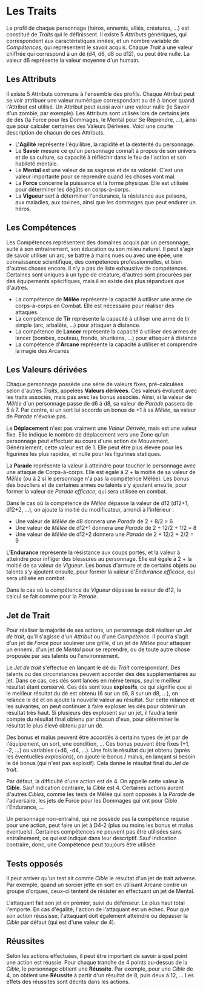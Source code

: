 # Les Traits

Le profil de chaque personnage (héros, ennemis, alliés, créatures, ...) est constitué de _Traits_ qui le définissent. Il existe 5 _Attributs_ génériques, qui correspondent aux caractéristiques innées, et un nombre variable de _Compétences_, qui représentent le savoir acquis. Chaque _Trait_ a une valeur chiffrée qui correspond à un dé (d4, d6, d8 ou d12), ou peut être nulle. La valeur d6 représente la valeur moyenne d'un humain.

## Les Attributs

Il existe 5 Attributs communs à l'ensemble des profils. Chaque Attribut peut se voir attribuer une valeur numérique correspondant au dé à lancer quand l'Attribut est utilisé. Un Attribut peut aussi avoir une valeur nulle (le Savoir d'un zombie, par exemple). Les Attributs sont utilisés lors de certains jets de dés (la Force pour les Dommages, le Mental pour Se Reprendre, ...), ainsi que pour calculer certaines des Valeurs Dérivées. Voici une courte description de chacun de ces Attributs.

* L'**Agilité** représente l'équilibre, la rapidité et la dextérité du personnage.
* Le **Savoir** mesure ce qu'un personnage connaît à propos de son univers et de sa culture, sa capacité à réfléchir dans le feu de l'action et son habileté mentale.
* Le **Mental** est une valeur de sa sagesse et de sa volonté. C'est une valeur importante pour se reprendre quand les choses vont mal.
* La **Force** concerne la puissance et la forme physique. Elle est utilisée pour déterminer les dégâts en corps-à-corps.
* La **Vigueur** sert à déterminer l'endurance, la résistance aux poisons, aux maladies, aux toxines, ainsi que les dommages que peut endurer un héros.

## Les Compétences

Les Compétences représentent des domaines acquis par un personnage, suite à son entraînement, son éducation ou son milieu naturel. Il peut s'agir de savoir utiliser un arc, se battre à mains nues ou avec une épée, une connaissance scientifique, des compétences professionnelles, et bien d'autres choses encore. Il n'y a pas de liste exhaustive de compétences. Certaines sont uniques à un type de créature, d'autres sont procurées par des équipements spécifiques, mais il en existe des plus répandues que d'autres.

* La compétence de **Mêlée** représente la capacité à utiliser une arme de corps-à-corps en Combat. Elle est nécessaire pour réaliser des attaques.
* La compétence de **Tir** représente la capacité à utiliser une arme de tir simple (arc, arbalète, ...) pour attaquer à distance.
* La compétence de **Lancer** représente la capacité à utiliser des armes de lancer (bombes, couteau, fronde, shurikens, ...) pour attaquer à distance
* La compétence d'**Arcane** représente la capacité à utiliser et comprendre la magie des Arcanes

## Les Valeurs dérivées

Chaque personnage possède une série de valeurs fixes, pré-calculées selon d'autres _Traits_, appelées **Valeurs dérivées**. Ces valeurs évoluent avec les traits associés, mais pas avec les bonus associés. Ainsi, si la valeur de _Mêlée_ d'un personnage passe de d6 à d8, sa valeur de _Parade_ passera de 5 à 7. Par contre, si un sort lui accorde un bonus de +1 à sa _Mêlée_, sa valeur de _Parade_ n'évolue pas.

Le **Déplacement** n'est pas vraiment une _Valeur Dérivée_, mais est une valeur fixe. Elle indique le nombre de déplacement vers une Zone qu'un personnage peut effectuer au cours d'une action de Mouvement. Généralement, cette valeur est de 1. Elle peut être plus élevée pour les figurines les plus rapides, et nulle pour les figurines statiques.

La **Parade** représente la valeur à atteindre pour toucher le personnage avec une attaque de Corps-à-corps. Elle est égale à 2 + la moitié de sa valeur de _Mêlée_ (ou à 2 si le personnage n'a pas la compétence Mêlée). Les bonus des boucliers et de certaines armes ou talents s'y ajoutent ensuite, pour former la valeur de _Parade efficace_, qui sera utilisée en combat.

Dans le cas où la compétence de _Mêlée_ dépasse la valeur de d12 (d12+1, d12+2, ...), on ajoute la moitié du modificateur, arrondi à l'inférieur :

* Une valeur de _Mêlée_ de d8 donnera une _Parade_ de 2 + 8/2 = 6
* Une valeur de _Mêlée_ de d12+1 donnera une _Parade_ de 2 + 12/2 + 1/2 = 8
* Une valeur de _Mêlée_ de d12+2 donnera une _Parade_ de 2 + 12/2 + 2/2 = 9

L'**Endurance** représente la résistance aux coups portés, et la valeur à atteindre pour infliger des blessures au personnage. Elle est égale à 2 + la moitié de sa valeur de _Vigueur_. Les bonus d'armure et de certains objets ou talents s'y ajoutent ensuite, pour former la valeur d'_Endurance efficace_, qui sera utilisée en combat.

Dans le cas où la compétence de _Vigueur_ dépasse la valeur de d12, le calcul se fait comme pour la _Parade_.

## Jet de Trait

Pour réaliser la majorité de ses actions, un personnage doit réaliser un _Jet de trait_, qu'il s'agisse d'un _Attribut_ ou d'une _Compétence_. Il pourra s'agit d'un jet de _Force_ pour soulever une grille, d'un jet de _Mêlée_ pour attaquer un ennemi, d'un jet de _Mental_ pour se reprendre, ou de toute autre chose proposée par ses talents ou l'environnement.

Le _Jet de trait_ s'effectue en lançant le dé du _Trait_ correspondant. Des talents ou des circonstances peuvent accorder des dés supplémentaires au jet. Dans ce cas, ces dés sont lancés en même temps, seul le meilleur résultat étant conservé. Ces dés sont tous **explosifs**, ce qui signifie que si le meilleur résultat du dé est obtenu (6 sur un d6, 8 sur un d8, ...), on relance le dé et on ajoute la nouvelle valeur au résultat. Sur cette relance et les suivantes, on peut continuer à faire exploser les dés pour obtenir un résultat très haut. Si plusieurs dés explosent sur un jet, il faudra tenir compte du résultat final obtenu par chacun d'eux, pour déterminer le résultat le plus élevé obtenu par un dé.

Des bonus et malus peuvent être accordés à certains types de jet par de l'équipement, un sort, une condition, ... Ces bonus peuvent être fixes (+1, -2, ...) ou variables (+d6, -d4, ...). Une fois le résultat du jet obtenu (après les éventuelles _explosions_), on ajoute le bonus / malus, en lançant si besoin le dé bonus (qui n'est pas explosif). Cela donne le résultat final du _Jet de trait_.

Par défaut, la difficulté d'une action est de 4. On appelle cette valeur la **Cible**. Sauf indication contraire, la _Cible_ est 4. Certaines actions auront d'autres _Cibles_, comme les tests de Mêlée qui sont opposés à la _Parade_ de l'adversaire, les jets de Force pour les Dommages qui ont pour Cible l'Endurance, ...

Un personnage non-entraîné, qui ne possède pas la compétence requise pour une action, peut faire un jet à D4-2 (plus ou moins les bonus et malus éventuels). Certaines compétences ne peuvent pas être utilisées sans entraînement, ce qui est indiqué dans leur descriptif. Sauf indication contraire, donc, une Compétence peut toujours être utilisée.

## Tests opposés

Il peut arriver qu'un test ait comme _Cible_ le résultat d'un jet de trait adverse. Par exemple, quand un sorcier jette en sort en utilisant Arcane contre un groupe d'orques, ceux-ci tentent de résister en effectuant un jet de Mental.

L'attaquant fait son jet en premier, suivi du défenseur. Le plus haut total l'emporte. En cas d'égalité, l'action de l'attaquant est un échec. Pour que son action réussisse, l'attaquant doit également atteindre ou dépasser la _Cible_  par défaut (qui est d'une valeur de 4).

## Réussites

Selon les actions effectuées, il peut être important de savoir à quel point une action est réussie. Pour chaque tranche de 4 points au-dessus de la _Cible_, le personnage obtient une **Réussite**. Par exemple, pour une _Cible_ de 4, on obtient une **Réussite** à partir d'un résultat de 8, puis deux à 12, ... Les effets des réussites sont décrits dans les actions.
